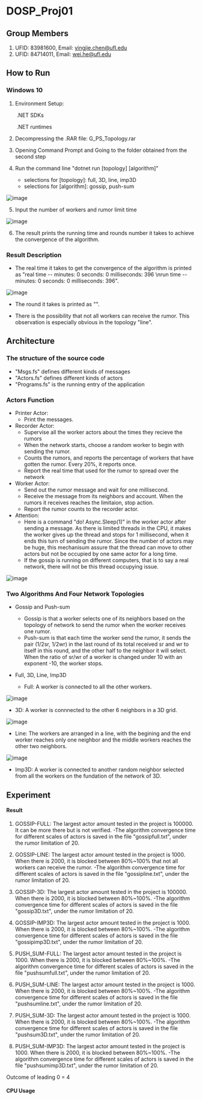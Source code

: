 # DOSP_Proj01

## Group Members

1. UFID: 83981600, Email: yingjie.chen@ufl.edu
2. UFID: 84714011, Email: wei.he@ufl.edu

## How to Run

### Windows 10

1. Environment Setup: 

   ​	.NET SDKs

   ​	.NET runtimes

2. Decompressing the .RAR file: G_PS_Topology.rar 

3. Opening Command Prompt and Going to the folder obtained from the second step

4. Run the command line "dotnet run [topology] [algorithm]"
   - selections for [topology]: full, 3D, line, imp3D
   - selections for [algorithm]: gossip, push-sum

![image](https://user-images.githubusercontent.com/28448629/136636560-4d0c46a8-5745-49db-aa68-d3e9eaf75a25.png)

5. Input the number of workers and rumor limit time

![image](https://user-images.githubusercontent.com/28448629/136636718-408eb9ba-714b-4ce3-8c69-57cc84fa0bd2.png)

6. The result prints the running time and rounds number it takes to achieve the convergence of the algorithm.


### Result Description

- The real time it takes to get the convergence of the algorithm is printed as "real time -- minutes: 0 seconds: 0 milliseconds: 396 \nrun time -- minutes: 0 seconds: 0 milliseconds: 396".

![image](https://user-images.githubusercontent.com/28448629/136638555-ae23bf61-68e3-447a-ae6f-37d4f11dfaf8.png)

- The round it takes is printed as "".



- There is the possibility that not all workers can receive the rumor. This observation is especially obvious in the topology "line". 


## Architecture

### The structure of the source code

- "Msgs.fs" defines different kinds of messages
- "Actors.fs" defines different kinds of actors
- "Programs.fs" is the running entry of the application

### Actors Function

- Printer Actor:
  - Print the messages.
- Recorder Actor: 
  - Supervise all the worker actors about the times they recieve the rumors
  - When the network starts, choose a random worker to begin with sending the rumor.
  - Counts the rumors, and reports the percentage of workers that have gotten the rumor. Every 20%, it reports once.
  - Report the real time that used for the rumor to spread over the network
- Worker Actor:
  - Send out the rumor message and wait for one millisecond.
  - Receive the message from its neighbors and account. When the rumors it receives reaches the limitaion, stop action.
  - Report the rumor counts to the recorder actor. 
- Attention:
  - Here is a command "do! Async.Sleep(1)" in the worker actor after sending a message. As there is limited threads in the CPU, it makes the worker gives up the thread and stops for 1 millisecond, when it ends this turn of sending the rumor. Since the number of actors may be huge, this mechanisum assure that the thread can move to other actors but not be occupied by one same actor for a long time.
  - If the gossip is running on different computers, that is to say a real network, there will not be this thread occupying issue.

![image](https://user-images.githubusercontent.com/28448629/136637454-8b9b6d5f-e7de-41cd-ae5a-693d1a6d8d55.png)


### Two Algorithms And Four Network Topologies

- Gossip and Push-sum
   - Gossip is that a worker selects one of its neighbors based on the topology of network to send the rumor when the worker receives one rumor.
   - Push-sum is that each time the worker send the rumor, it sends the pair (1/2sr, 1/2wr) in the last round of its total received sr and wr to itself in this round, and the other half to the neighbor it will select. When the ratio of sr/wr of a worker is changed under 10 with an exponent -10, the worker stops.

- Full, 3D, Line, Imp3D
   -  Full: A worker is connected to all the other workers.

![image](https://user-images.githubusercontent.com/28448629/136637868-d80e096d-4a36-4c63-8e73-acc2e52791b7.png)


   -  3D: A worker is connnected to the other 6 neighbors in a 3D grid.
   
![image](https://user-images.githubusercontent.com/28448629/136637886-7697284f-cdc9-4ce0-b23a-8dd81fbcd5d6.png)

   
   -  Line: The workers are arranged in a line, with the begining and the end worker reaches only one neighbor and the middle workers reaches the other two neighbors. 
   
![image](https://user-images.githubusercontent.com/28448629/136638073-52923c05-0a33-4b9d-a74b-0248f0efbe64.png)

   
   -  Imp3D: A worker is connected to another random neighbor selected from all the workers on the fundation of the network of 3D.


## Experiment

#### Result

1. GOSSIP-FULL: The largest actor amount tested in the project is 100000. It can be more there but is not verified.
   -The algorithm convergence time for different scales of actors is saved in the file "gossipfull.txt", under the rumor limitation of 20.
   
2. GOSSIP-LINE: The largest actor amount tested in the project is 1000. When there is 2000, it is blocked between 80%~100% that not all workers can receive the rumor. 
   -The algorithm convergence time for different scales of actors is saved in the file "gossipline.txt", under the rumor limitation of 20.
   
3. GOSSIP-3D: The largest actor amount tested in the project is 100000. When there is 2000, it is blocked between 80%~100%. 
   -The algorithm convergence time for different scales of actors is saved in the file "gossip3D.txt", under the rumor limitation of 20.

4. GOSSIP-IMP3D: The largest actor amount tested in the project is 1000. When there is 2000, it is blocked between 80%~100%. 
   -The algorithm convergence time for different scales of actors is saved in the file "gossipimp3D.txt", under the rumor limitation of 20.

5. PUSH_SUM-FULL: The largest actor amount tested in the project is 1000. When there is 2000, it is blocked between 80%~100%. 
   -The algorithm convergence time for different scales of actors is saved in the file "pushsumfull.txt", under the rumor limitation of 20.

6. PUSH_SUM-LINE: The largest actor amount tested in the project is 1000. When there is 2000, it is blocked between 80%~100%. 
   -The algorithm convergence time for different scales of actors is saved in the file "pushsumline.txt", under the rumor limitation of 20.

7. PUSH_SUM-3D: The largest actor amount tested in the project is 1000. When there is 2000, it is blocked between 80%~100%. 
   -The algorithm convergence time for different scales of actors is saved in the file "pushsum3D.txt", under the rumor limitation of 20.

8. PUSH_SUM-IMP3D: The largest actor amount tested in the project is 1000. When there is 2000, it is blocked between 80%~100%. 
   -The algorithm convergence time for different scales of actors is saved in the file "pushsumimp3D.txt", under the rumor limitation of 20.

Outcome of leading 0 = 4


#### CPU Usage

